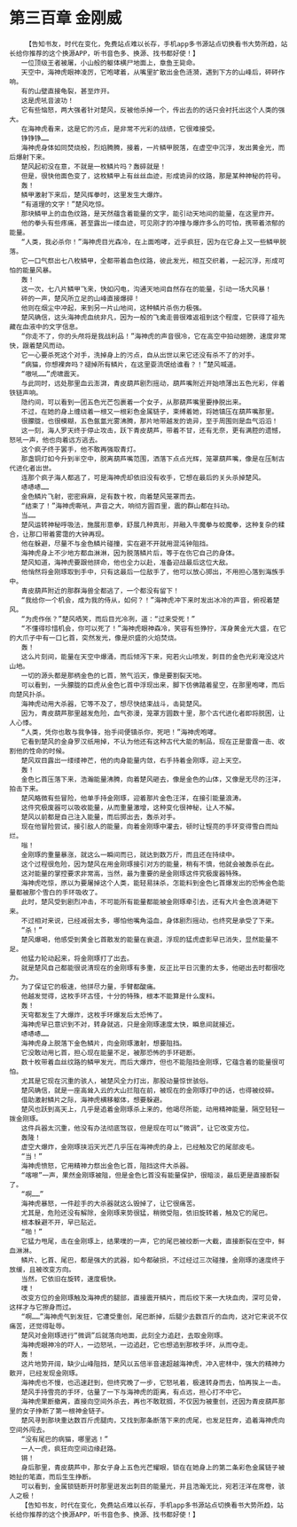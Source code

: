 # 第三百章 金刚威
        【告知书友，时代在变化，免费站点难以长存，手机app多书源站点切换看书大势所趋，站长给你推荐的这个换源APP，听书音色多、换源、找书都好使！】
       一位顶级王者被屠，小山般的躯体横尸地面上，章鱼王毙命。
       天空中，海神虎眼神凌厉，它咆哮着，从嘴里扩散出金色涟漪，遇到下方的山峰后，砰砰作响。
       有的山壁直接龟裂，甚至炸开。
       这是虎吼音波功！
       它有些恼怒，两大强者针对楚风，反被他杀掉一个，传出去的的话只会衬托出这个人类的强大。
       在海神虎看来，这是它的污点，是非常不光彩的战绩，它很难接受。
       铮铮铮……
       海神虎身体如同焚烧般，烈焰腾腾，接着，一片鳞甲脱落，在虚空中沉浮，发出黄金光，而后爆射下来。
       楚风起初没在意，不就是一枚鳞片吗？轰碎就是！
       但是，很快他面色变了，这枚鳞甲上有丝丝血迹，形成诡异的纹路，那是某种神秘的符号。
       轰！
       鳞甲激射下来后，楚风挥拳时，这里发生大爆炸。
       “有道理的文字！”楚风吃惊。
       那块鳞甲上的血色纹路，是天然蕴含着能量的文字，能引动天地间的能量，在这里炸开。
       他的拳头有些疼痛，甚至露出一缕血迹，可见刚才的冲撞与爆炸多么的可怕，携带着浓郁的能量。
       “人类，我必杀你！”海神虎目光森冷，在上面咆哮，近乎疯狂，因为在它身上又一些鳞甲脱落。
       它一口气祭出七八枚鳞甲，全都带着血色纹路，彼此发光，相互交织着，一起沉浮，形成可怕的能量风暴。
       轰！
       这一次，七八片鳞甲飞来，快如闪电，沟通天地间自然存在的能量，引动一场大风暴！
       砰的一声，楚风所立足的山峰直接爆碎！
       他则在烟尘中冲起，来到另一片山地间，这种鳞片杀伤力极强。
       楚风确信，这头海神虎血统非凡，因为一般的飞禽走兽很难返祖到这个程度，它获得了祖先藏在血液中的文字信息。
       “你走不了，你的头颅将是我战利品！”海神虎的声音很冷，它在高空中拍动翅膀，速度非常快，跟着楚风而动。
       它一心要杀死这个对手，洗掉身上的污点，自从出世以来它还没有杀不了的对手。
       “病猫，你想裸奔吗？褪掉所有鳞片，在这里耍流氓给谁看？！”楚风喊道。
       “嗷吼……”虎啸震天。
       与此同时，远处那里血云澎湃，青皮葫芦剧烈摇动，葫芦嘴附近开始喷薄出五色光彩，伴着铁链声响。
       隐约间，可以看到一团五色光芒包裹着一个女子，从那葫芦嘴里要挣脱出来。
       不过，在她的身上缠绕着一根又一根彩色金属链子，束缚着她，将她镇压在葫芦嘴那里。
       很朦胧，也很模糊，五色氤氲光雾沸腾，那片地带越发的诡异，至于周围则是血气滔滔！
       这一刻，海人罗天终于停止攻击，跃下青皮葫芦，带着不甘，还有无奈，更有满腔的遗憾，怒吼一声，他也向着远方逃去。
       这个疯子终于罢手，他不敢再强取青灯。
       那盏铜灯如今升到半空中，脱离葫芦嘴范围，洒落下点点光辉，笼罩葫芦嘴，像是在压制古代进化者出世。
       连那个疯子海人都逃了，可是海神虎却依旧没有收手，它想在最后的关头杀掉楚风。
       哧哧哧……
       金色鳞片飞射，密密麻麻，足有数十枚，向着楚风笼罩而去。
       “结束了！”海神虎嘶吼，声音之大，响彻方圆百里，震的群山都在抖动。
       当……
       楚风运转神秘呼吸法，施展形意拳，舒展几种真形，并融入牛魔拳与蛟魔拳，这种复杂的糅合，让那口带着雾霭的大钟再现。
       他在躲避，尽量不与金色鳞片碰撞，实在避不开就用混沌钟阻挡。
       海神虎身上不少地方都血淋淋，因为脱落鳞片后，等于在伤它自己的身体。
       楚风知道，海神虎要跟他拼命，他也全力以赴，准备迎战最后这位大敌。
       他悄然将金刚琢取到手中，只有这最后一位敌手了，他可以放心掷出，不用担心落到海族手中。
       青皮葫芦附近的那群海兽全都逃了，一个都没有留下！
       “我给你一个机会，成为我的侍从，如何？！”海神虎冲下来时发出冰冷的声音，俯视着楚风。
       “为虎作伥？”楚风哂笑，而后目光冷冽，道：“过来受死！”
       “不懂得珍惜机会，你可以死了！”海神虎眼神森冷，笑容有些狰狞，浑身黄金光大盛，在它的大爪子中有一口匕首，突然发光，像是炽盛的火焰焚烧。
       轰！
       这么片刻间，能量在天空中爆涌，而后倾泻下来，宛若火山喷发，刺目的金色光彩淹没这片山地。
       一切的源头都是那柄金色的匕首，煞气滔天，像是要割裂天地。
       可以看到，一头朦胧的巨虎从金色匕首中浮现出来，脚下仿佛踏着星空，在那里咆哮，而后向楚风扑杀。
       海神虎动用大杀器，它等不及了，想尽快结束战斗，击毙楚风。
       因为，青皮葫芦那里越发危险，血气弥漫，笼罩方圆数十里，那个古代进化者即将脱困，让人心悸。
       “人类，凭你也敢与我争锋，抬手间便镇杀你，死吧！”海神虎咆哮。
       它看到楚风的金身罗汉纸用掉，不认为他还有这种古代大能的制品，现在正是雷霆一击、收割他的性命的时候。
       楚风双目露出一缕缕神芒，他的肉身能量内敛，右手持着金刚琢，迎上天空。
       轰！
       金色匕首压落下来，浩瀚能量沸腾，向着楚风砸去，像是金色的山体，又像是无尽的汪洋，拍击下来。
       楚风略微有些冒险，他单手持金刚琢，迎着那片金色汪洋，在接引能量浪涛。
       这件究极废器可以吸收能量，从而重量激增，这种变化很神秘，让人不解。
       楚风以前都是自己注入能量，而后掷出去，轰杀对手。
       现在他冒险尝试，接引敌人的能量，向着金刚琢中灌去，顿时让锃亮的手环变得雪白而灿烂。
       嗡！
       金刚琢的重量暴涨，就这么一瞬间而已，就达到数万斤，而且还在持续中。
       这个过程很危险，因为楚风在用金刚琢接引对方的能量，稍有不慎，他就会被轰杀在此。
       这对能量的掌控要求非常高，当然，最为重要的是金刚琢这件究极废器特殊。
       海神虎吃惊，原以为要屠掉这个人类，能轻易抹杀，怎能料到金色匕首爆发出的恐怖金色能量都被那个雪白的手环吸收了。
       此时，楚风受到剧烈冲击，不可能所有能量都能被金刚琢牵引去，还有大片金色浪涛砸下来。
       不过相对来说，已经减弱太多，哪怕他嘴角溢血，身体剧烈摇动，也终究是承受了下来。
       “杀！”
       楚风爆喝，他感受到黄金匕首散发的能量在衰退，浮现的猛虎虚影早已消失，显然能量不足。
       他猛力轮动起来，将金刚琢打了出去。
       就是楚风自己都能很说清现在的金刚琢有多重，反正比平日沉重的太多，他砸出去时都很吃力。
       为了保证它的极速，他拼尽力量，手臂都酸痛。
       他越发觉得，这枚手环古怪，十分的特殊，根本不能算是什么废料。
       轰！
       天穹都发生了大爆炸，这枚手环爆发后太恐怖了。
       海神虎早已意识到不对，转身就逃，只是金刚琢速度太快，瞬息间就接近。
       哧哧哧……
       海神虎身上脱落下金色鳞片，向金刚琢激射，想要阻挡。
       它没敢动用匕首，担心现在能量不足，被那恐怖的手环砸断。
       数十枚带着血丝纹路的鳞甲发光，而后大爆炸，但也不能阻挡金刚琢，它蕴含着的能量很可怕。
       尤其是它现在沉重的骇人，被楚风全力打出，那股动量惊世骇俗。
       楚风确信，就是一座高耸入云的大山拦阻在前，被现在的金刚琢打中的话，也得被绞碎。
       借助激射鳞片之际，海神虎横移躯体，想要躲避。
       楚风也跃到高天上，几乎是追着金刚琢杀上来的，他竭尽所能，动用精神能量，隔空轻轻一拨金刚琢。
       这件兵器太沉重，他没有办法彻底驾驭，但是现在可以“微调”，让它改变方位。
       轰隆！
       虚空大爆炸，金刚琢挟滔天光芒几乎压在海神虎的身上，已经触及它的尾部皮毛。
       “当！”
       海神虎愤怒，它用精神力祭出金色匕首，阻挡这件大杀器。
       “喀嚓”一声，果然金刚琢被阻，但是金色匕首没有能量保护，很暗淡，最后更是直接断裂了。
       “啊……”
       海神虎暴怒，一件趁手的大杀器就这么毁掉了，让它很痛苦。
       尤其是，危险还没有解除，金刚琢来势很猛，稍微受阻，依旧旋转着，触及它的尾巴。
       根本躲避不开，早已贴近。
       “啪！”
       它猛力甩尾，击在金刚琢上，结果噗的一声，它的尾巴被绞断一大截，直接断裂在空中，鲜血淋淋。
       鳞片、匕首、尾巴，都是强大的武器，如今都破损，不过经过三次碰撞，金刚琢的速度终于放缓，且被改变方向。
       当然，它依旧在旋转，速度极快。
       噗！
       改变方位的金刚琢触及海神虎的腿部，直接震开鳞片，而后绞下来一大块血肉，深可见骨，这样才与它擦身而过。
       “啊……”海神虎气到发狂，它遭受重创，尾巴断掉，后腿少去数百斤的血肉，这对它来说不仅痛苦，还觉得耻辱。
       楚风对金刚琢进行“微调”后就落向地面，此刻全力追赶，去取金刚琢。
       海神虎眼神冷的吓人，一边怒吼，一边追赶，它也想追到那枚手环，从而夺走。
       轰！
       这片地势开阔，缺少山峰阻挡，楚风以五倍半音速超越海神虎，冲入密林中，强大的精神力散开，已经发现金刚琢。
       海神虎也不慢，也迅速赶到，但终究晚了一步，它怒吼着，极速转身而去，怕再挨上一击。
       楚风手持雪亮的手环，估量了一下与海神虎的距离，有点远，担心打不中它。
       海神虎果断撤离，直接向空间外杀去，再也不敢耽搁，不仅因为被重创，还因为青皮葫芦那里的女子挣断了第一根神金链子。
       楚风寻到那块重达数百斤虎腿肉，又找到那条断落下来的虎尾，也发足狂奔，追着海神虎向空间外闯去。
       “没有尾巴的病猫，哪里逃！”
       一人一虎，疯狂向空间边缘赶路。
       锵！
       身后那里，青皮葫芦中，那女子身上五色光芒耀眼，锁在在她身上的第二条彩色金属链子被她扯的笔直，而后生生挣断。
       可以看到，金属锁链断开时那里迸发出刺目的能量光，并且浩瀚无比，宛若汪洋在席卷，骇人之极！
       【告知书友，时代在变化，免费站点难以长存，手机app多书源站点切换看书大势所趋，站长给你推荐的这个换源APP，听书音色多、换源、找书都好使！】